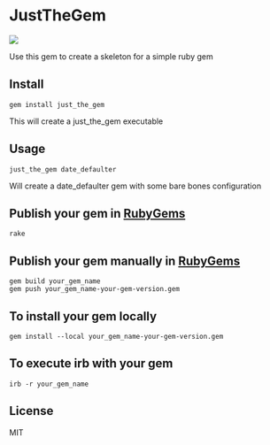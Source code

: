 # JustTheGem

![](https://rubygems-badges.onrender.com/owners/shkumbindelija)

Use this gem to create a skeleton for a simple ruby gem

## Install

    gem install just_the_gem

This will create a just_the_gem executable

## Usage

    just_the_gem date_defaulter

Will create a date_defaulter gem with some bare bones configuration

## Publish your gem in [RubyGems](https://www.rubygems.org)

    rake

## Publish your gem manually in [RubyGems](https://www.rubygems.org)

    gem build your_gem_name
    gem push your_gem_name-your-gem-version.gem

## To install your gem locally
   
    gem install --local your_gem_name-your-gem-version.gem

## To execute irb with your gem
    irb -r your_gem_name
## License

MIT
